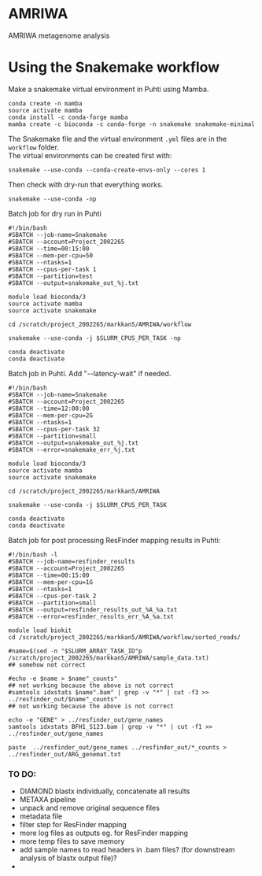 # AMRIWA
AMRIWA metagenome analysis

# Using the Snakemake workflow

Make a snakemake virtual environment in Puhti using Mamba.
```
conda create -n mamba
source activate mamba
conda install -c conda-forge mamba
mamba create -c bioconda -c conda-forge -n snakemake snakemake-minimal
```

The Snakemake file and the virtual environment `.yml` files are in the `workflow` folder.  
The virtual environments can be created first with:
```
snakemake --use-conda --conda-create-envs-only --cores 1
```

Then check with dry-run that everything works.
```
snakemake --use-conda -np
```
Batch job for dry run in Puhti
```
#!/bin/bash
#SBATCH --job-name=Snakemake
#SBATCH --account=Project_2002265
#SBATCH --time=00:15:00
#SBATCH --mem-per-cpu=50
#SBATCH --ntasks=1
#SBATCH --cpus-per-task 1
#SBATCH --partition=test
#SBATCH --output=snakemake_out_%j.txt

module load bioconda/3
source activate mamba
source activate snakemake

cd /scratch/project_2002265/markkan5/AMRIWA/workflow

snakemake --use-conda -j $SLURM_CPUS_PER_TASK -np

conda deactivate
conda deactivate
```

Batch job in Puhti. Add "--latency-wait" if needed.

```
#!/bin/bash
#SBATCH --job-name=Snakemake
#SBATCH --account=Project_2002265
#SBATCH --time=12:00:00
#SBATCH --mem-per-cpu=2G
#SBATCH --ntasks=1
#SBATCH --cpus-per-task 32
#SBATCH --partition=small
#SBATCH --output=snakemake_out_%j.txt
#SBATCH --error=snakemake_err_%j.txt

module load bioconda/3
source activate mamba
source activate snakemake

cd /scratch/project_2002265/markkan5/AMRIWA

snakemake --use-conda -j $SLURM_CPUS_PER_TASK

conda deactivate
conda deactivate
```

Batch job for post processing ResFinder mapping results in Puhti:
```
#!/bin/bash -l
#SBATCH --job-name=resfinder_results
#SBATCH --account=Project_2002265
#SBATCH --time=00:15:00
#SBATCH --mem-per-cpu=1G
#SBATCH --ntasks=1
#SBATCH --cpus-per-task 2
#SBATCH --partition=small
#SBATCH --output=resfinder_results_out_%A_%a.txt
#SBATCH --error=resfinder_results_err_%A_%a.txt

module load biokit
cd /scratch/project_2002265/markkan5/AMRIWA/workflow/sorted_reads/

#name=$(sed -n "$SLURM_ARRAY_TASK_ID"p /scratch/project_2002265/markkan5/AMRIWA/sample_data.txt)                                ## somehow not correct

#echo -e $name > $name"_counts"                                                                                                 ## not working because the above is not correct
#samtools idxstats $name".bam" | grep -v "*" | cut -f3 >> ../resfinder_out/$name"_counts"                                       ## not working because the above is not correct

echo -e "GENE" > ../resfinder_out/gene_names
samtools idxstats BFH1_S123.bam | grep -v "*" | cut -f1 >> ../resfinder_out/gene_names

paste  ../resfinder_out/gene_names ../resfinder_out/*_counts > ../resfinder_out/ARG_genemat.txt
```
### TO DO:

- DIAMOND blastx individually, concatenate all results
- METAXA pipeline
- unpack and remove original sequence files
- metadata file
- filter step for ResFinder mapping
- more log files as outputs eg. for ResFinder mapping
- more temp files to save memory
- add sample names to read headers in .bam files? (for downstream analysis of blastx output file)?
-
